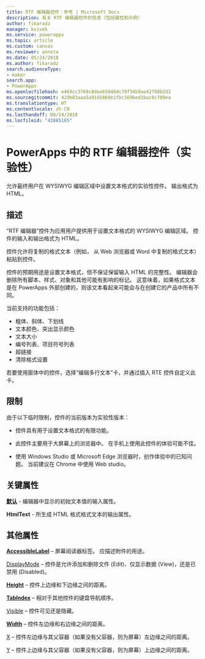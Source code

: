 ```yaml
---
title: RTF 编辑器控件：参考 | Microsoft Docs
description: 有关 RTF 编辑器控件的信息（包括属性和示例）
author: fikaradz
manager: kvivek
ms.service: powerapps
ms.topic: article
ms.custom: canvas
ms.reviewer: anneta
ms.date: 05/24/2018
ms.author: fikaradz
search.audienceType:
- maker
search.app:
- PowerApps
ms.openlocfilehash: e469cc3769c8deeb5046dc79f34b9ae42788b2d2
ms.sourcegitcommit: 429b83aaa5a91d5868e1fbc169bed1bac0c709ea
ms.translationtype: HT
ms.contentlocale: zh-CN
ms.lasthandoff: 08/24/2018
ms.locfileid: "42865165"
---
```

# <a name="rich-text-editor-control-experimental-in-powerapps"></a>PowerApps 中的 RTF 编辑器控件（实验性）
允许最终用户在 WYSIWYG 编辑区域中设置文本格式的实验性控件。  输出格式为 HTML。

## <a name="description"></a>描述
“RTF 编辑器”控件为应用用户提供用于设置文本格式的 WYSIWYG 编辑区域。  控件的输入和输出格式为 HTML。

控件允许将复制的格式文本（例如， 从 Web 浏览器或 Word 中复制的格式文本）粘贴到控件。  

控件的预期用途是设置文本格式，但不保证保留输入 HTML 的完整性。  编辑器会删除所有脚本、样式、对象和其他可能有影响的标记。  这意味着，如果格式文本是在 PowerApps 外部创建的，则该文本看起来可能会与在创建它的产品中所有不同。

当前支持的功能包括：
- 粗体、斜体、下划线
- 文本颜色、突出显示颜色
- 文本大小
- 编号列表、项目符号列表
- 超链接
- 清除格式设置

若要使用窗体中的控件，选择“编辑多行文本”卡，并通过插入 RTE 控件自定义此卡。

## <a name="limitations"></a>限制
由于以下临时限制，控件的当前版本为实验性版本：
- 控件具有用于设置文本格式的有限功能。  

- 此控件主要用于大屏幕上的浏览器中。  在手机上使用此控件的体验可能不佳。

- 使用 Windows Studio 或 Microsoft Edge 浏览器时，创作体验中的已知问题。  当前建议在 Chrome 中使用 Web studio。


## <a name="key-properties"></a>关键属性
**[默认](properties-core.md)** - 编辑器中显示的初始文本值的输入属性。

**HtmlText** - 所生成 HTML 格式格式文本的输出属性。



## <a name="additional-properties"></a>其他属性
**[AccessibleLabel](properties-accessibility.md)** – 屏幕阅读器标签。 应描述附件的用途。

[DisplayMode](properties-core.md) – 控件是允许添加和删除文件 (Edit)、仅显示数据 (View)，还是已禁用 (Disabled)。

**[Height](properties-size-location.md)** – 控件上边缘和下边缘之间的距离。

**[TabIndex](properties-accessibility.md)** – 相对于其他控件的键盘导航顺序。

[Visible](properties-core.md) – 控件可见还是隐藏。

**[Width](properties-size-location.md)** – 控件左边缘和右边缘之间的距离。

[X](properties-size-location.md) – 控件左边缘与其父容器（如果没有父容器，则为屏幕）左边缘之间的距离。

[Y](properties-size-location.md) – 控件上边缘与其父容器（如果没有父容器，则为屏幕）上边缘之间的距离。
